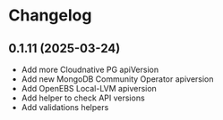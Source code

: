 # Changelog

## 0.1.11 (2025-03-24)

* Add more Cloudnative PG apiVersion
* Add new MongoDB Community Operator apiversion
* Add OpenEBS Local-LVM apiversion
* Add helper to check API versions
* Add validations helpers